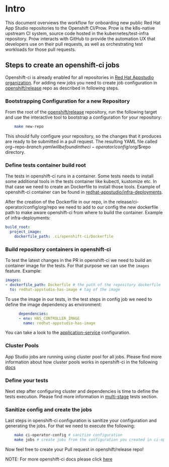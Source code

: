 # Intro

This document overviews the workflow for onboarding new public Red Hat App Studio repositories to the Openshift CI/Prow. Prow is the k8s-native upstream CI system, source code hosted in the kubernetes/test-infra repository. Prow interacts with GitHub to provide the automation UX that developers use on their pull requests, as well as orchestrating test workloads for those pull requests.

## Steps to create an openshift-ci jobs

Openshift-ci is already enabled for all repositories in [Red Hat Appstudio organization](https://github.com/redhat-appstudio). For adding new jobs you need to create job configuration in [openshift/release](https://github.com/openshift/release) repo as described in following steps.

### Bootstrapping Configuration for a new Repository

From the root of the [openshift/release](https://github.com/openshift/release) repository, run the following target and use the interactive tool to bootstrap a configuration for your repository:

``` bash
    make new-repo
```

This should fully configure your repository, so the changes that it produces are ready to be submitted in a pull request. The resulting YAML file called $org-$repo-$branch.yaml will be found in the ci-operator/config/$org/$repo directory.

### Define tests container build root

The tests in openshift-ci runs in a container. Some tests needs to install some additional tools in the tests container like kubectl, kustomize etc. In that case we need to create an Dockerfile to install those tools. Example of openshift-ci container can be found in [redhat-appstudio/infra-deployments](https://github.com/redhat-appstudio/application-service/blob/main/.ci/openshift-ci/Dockerfile).

After the creation of the Dockerfile in our repo, in the release/ci-operator/config/$org/$repo we need to add to our config the new dockerfile path to make aware openshift-ci from where to build the container. Example of infra-deployments:

```yaml
build_root:
  project_image:
    dockerfile_path: .ci/openshift-ci/Dockerfile
```

### Build repository containers in openshift-ci

To test the latest changes in the PR in openshift-ci we need to build an container image for the tests. For that purpose we can use the `images` feature. Example:

```yaml
images:
- dockerfile_path: Dockerfile # the path of the repository dockerfile
  to: redhat-appstudio-has-image # tag of the image
```

To use the image in our tests, in the test steps in config job we need to define the image dependency as environment:

```yaml
      dependencies:
      - env: HAS_CONTROLLER_IMAGE
        name: redhat-appstudio-has-image
```

You can take a look to the [application-service]([redhat-appstudio/infra-deployments](https://github.com/redhat-appstudio/application-service/blob/main/.ci/openshift-ci/Dockerfile)) configuration.

### Cluster Pools

App Studio jobs are running using cluster pool for all jobs. Please find more information about how cluster pools works in openshift-ci in the following [docs](https://docs.ci.openshift.org/docs/architecture/ci-operator/#testing-with-a-cluster-from-a-cluster-pool)

### Define your tests

Next step after configuring cluster and dependencies is time to define the tests execution. Please find more information in [multi-stage](https://docs.ci.openshift.org/docs/architecture/step-registry/) tests section.

### Sanitize config and create the jobs

Last steps in openshift-ci configuration is sanitize your configuration and generating the jobs. For that we need to execute the following:

```bash
    make ci-operator-config # sanitize configuration
    make jobs # create jobs from the configuration you created in ci-operator/config/$org/$repo after executing make new-repo
```

Now feel free to create your Pull request in openshift/release repo!

NOTE: For more openshift-ci docs please click [here](https://docs.ci.openshift.org/docs/)
